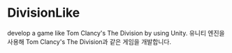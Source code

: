 # DivisionLike
develop a game like Tom Clancy's The Division by using Unity. 
유니티 엔진을 사용해 Tom Clancy's The Division과 같은 게임을 개발합니다.
